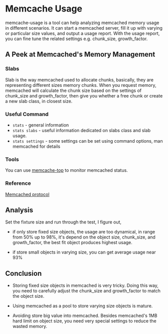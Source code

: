 # Memcache Usage

memcache-usage is a tool can help analyzing memcached memory usage in different scenarios.
It can start a memcached server, fill it up with varying or particular size values, and output a usage report.
With the usage report, you can fine tune the related settings e.g. chunk_size, growth_factor.

## A Peek at Memcached's Memory Management

### Slabs

Slab is the way memcached used to allocate chunks, basically, they are representing different sizes memory chunks. 
When you request memory, memcached will calculate the chunk size based on the settings of chunk_size and growth_factor, 
then give you whether a free chunk or create a new slab class, in closest size.

### Useful Command
- `stats` - general information
- `stats slabs` - useful information dedicated on slabs class and slab usage.
- `stats settings` - some settings can be set using command options, man memcached for details

### Tools

You can use [memcache-top](http://code.google.com/p/memcache-top/) to monitor memcached status.

### Reference

[Memcached protocol](https://github.com/memcached/memcached/blob/master/doc/protocol.txt)

## Analysis

Set the fixture size and run through the test, I figure out, 

- if only store fixed size objects, the usage are too dynamical, 
in range from 50% up to 98%,
it's depend on the object size, chunk_size, and growth_factor,
the best fit object produces highest usage.

- if store small objects in varying size, you can get average usage near 93%

## Conclusion

- Storing fixed size objects in memcached is very tricky.
Doing this way, you need to carefully adjust the chunk_size and growth_factor to match the object size.

- Using memcached as a pool to store varying size objects is mature.

- Avoiding store big value into memcached. 
Besides memcached's 1MB hard limit on object size, you need very special settings to reduce the wasted memory.
